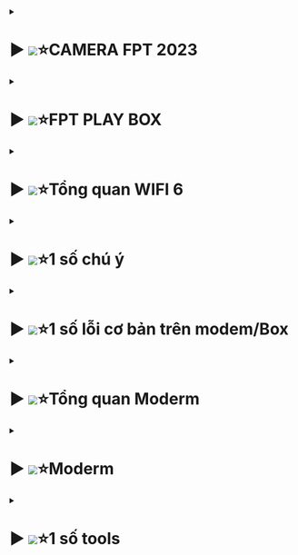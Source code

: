 <details>
  <summary><h1>▶ <img src="https://didongviet.vn/dchannel/wp-content/uploads/2023/09/hinh-nen-dien-thoai-cute-didongviet-77.jpg" width="80px" >⭐CAMERA FPT 2023</h1></summary>

**AE đọc tại đường link**

+  <a href="https://drive.google.com/file/d/1mZBd8P0x2LOWHTKZYbGT5CybzEuUGkmG/view?usp=sharing" target="_blank">FPT CAMERA</a>.





</details>


<details>
  <summary><h1>▶ <img src="https://didongviet.vn/dchannel/wp-content/uploads/2023/09/hinh-nen-dien-thoai-cute-didongviet-14.jpg" width="80px" >⭐FPT PLAY BOX</h1></summary>

**LIÊN KẾT TÀI KHOẢN FPT PLAY**

+  <a href="https://docs.google.com/presentation/d/1PwtLQzV0dgBr-Bu0Lk5oizVL-3cL75cc/edit?usp=drive_web&ouid=112033577158894345062&rtpof=true" target="_blank">FPT PLAY BOX</a>.





</details>








<details>
  <summary><h1>▶ <img src="https://didongviet.vn/dchannel/wp-content/uploads/2023/09/hinh-nen-dien-thoai-cute-didongviet-78.jpg" width="80px" >⭐Tổng quan WIFI 6</h1></summary>

**AE đọc tại đây**


- <a href="https://docs.google.com/presentation/d/1v9zengO4Ciw40EZKKQO4fFjzi5pomxTs/edit?usp=drive_web&ouid=112033577158894345062&rtpof=true" target="_blank">Giới thiệu Wifi 6_v2</a>.

- <a href="https://docs.google.com/presentation/d/1Q3n9uYerd4FIC718bURkYe6nQxnnT475/edit#slide=id.p1" target="_blank">HDCV SWAP WIFI 6</a>.








</details>






<details>
  <summary><h1>▶ <img src="https://didongviet.vn/dchannel/wp-content/uploads/2023/09/hinh-nen-dien-thoai-cute-didongviet-56.jpg" width="100px" >⭐1 số chú ý</h1></summary>


- Vị trí cạnh modem (khoảng cách <3m, không vật cản), signal tối thiểu không thấp hơn -60dBm.
- Vị trí xa modem, KH thường xuyên sử dụng mạng, signal tối thiểu không thấp hơn -70dBm.

![Hình ảnh minh họa](Pic/image-167.png)


**1 số APP khi đi làm**
![Hình ảnh minh họa](Pic/image-149.png)

**Telegram**
![Hình ảnh minh họa](Pic/image-150.png)

- Đăng nhập Telegram qua app hoặc web (https://web.telegram.org/)
- Tạo group chat tương ứng với block của đơn vị
*Chú ý nên copy tên block paste vào để tránh sai 
- Add bot đúng với vùng quản lý của CN
- Vd: Vùng 6 thì add PMP Assistant V6 - @TINPNC_Assistant_V6_Bot 
*Chú ý add nhầm bot thuộc vùng khác sẽ không hoạt động
- Tổng hợp danh sách block đã tạo gửi lại NamTH22@fpt.com; TinhPV9@fpt.com ; PhongNM4@fpt.com 
CC: tuanna41@fpt.com; phuongnam.anhth@fpt.net 
(tạm thời)











 </details>





  <details>
  <summary><h1>▶ <img src="https://www.vietnamworks.com/hrinsider/wp-content/uploads/2023/12/anh-cute-001-1-1.jpg" width="100px" >⭐1 số lỗi cơ bản trên modem/Box</h1></summary>



  
<details>
  <summary><h2>Modem</h2></summary>

- Trước khi check thì kiểm tra gói cước nhà khg
- Ứng với mỗi gói sẽ phù hợp từng mô hình


- Với mạng lag/chậm, chập chờn:
  + Kiểm tra vị trí khách hàng sử dụng:
    + Nếu đo sóng thấy xa thì care khg mua AP
  + Dịch vụ nào chậm:
    + Nếu kiểm tra modem ok , các dịch vụ khác ok .
    + Chỉ có quốc tế/ game /live stream lag thì gỡ Nat , care khg lên wifi 6 để phù hơp
    + Nếu nhiều thiết bị thì care nâng lên gói META
  + Gói cước / thiết bị có phù hợp với nhu cầu khách hàng hay không
    + Check cái này trong mục modem
  + Kiểm tra modem khg có lỗi hay không :
    + Đổi tên wifi /pass , rút hết dây lan của khg 
    + Lấy 1 điện thoại vào check ping `192.18.1.1` mà rớt gói hoặc ping lên mấy trăm 
    + thì đổi modem khác rồi đo lại
  + Với trường hợp mà khg dùng mạng chậm:
    + ping tới trang khách hàng dùng , ví dụ `youtube.com` mà rớt gói , ping cao
    + Báo SCC hỗ trợ
  





</details>


<details>
<summary><h2>Box</h2></summary>

- Đơn giản thì thay HDMI , nguồn box, BOX ,chuyển đổi cổng HDMI mà còn bị lỗi thì thay modem và test VLC
- Test VLC với trường hợp giật xé hình
















</details>
</details>
 
 
 
 
 
 
 
 
 <details>
  <summary><h1>▶ <img src="https://www.vietnamworks.com/hrinsider/wp-content/uploads/2023/12/hinh-de-thuong-don-gian-028.jpg" width="130px" >⭐Tổng quan Moderm</h1></summary>


![Hình ảnh minh họa](Pic/image-104.png)
![Hình ảnh minh họa](Pic/image-105.png)
![Hình ảnh minh họa](Pic/image-106.png)
![Hình ảnh minh họa](Pic/image-107.png)
![Hình ảnh minh họa](Pic/image-108.png)


![Hình ảnh minh họa](Pic/image-45.png)
![Hình ảnh minh họa](Pic/image-46.png)
![Hình ảnh minh họa](Pic/image-47.png)






 </details>

 </details>












 
<details>
  <summary><h1>▶ <img src="https://www.vietnamworks.com/hrinsider/wp-content/uploads/2023/12/hinh-de-thuong-don-gian-034.jpg" width="90px" >⭐Moderm</h1></summary>





<details>
  <summary><h2>AP AX3000C</h2></summary>


![Hình ảnh minh họa](Pic/image.png)







**Trước khi cấu hình thì update Firmware mới nhất cho AP**
- Link tải: 
	+  <a href="https://drive.google.com/file/d/1uSCAUmn9oYvDRcZJAFk4GAzpJvVn7j_j/view?usp=sharing" target="_blank">update Firmware mới nhất cho AP</a>.


<details>
<summary><h3>Mô hình G97GR3-AP</h3></summary>

![alt text](Pic/image-1.png)
![alt text](Pic/image-2.png)
![alt text](Pic/image-3.png)
![alt text](Pic/image-4.png)
![alt text](Pic/image-5.png)
![alt text](Pic/image-6.png)
![alt text](Pic/image-9.png)




</details>	

<details>
<summary><h3>Mô hình G97CM – AX3000C</h3></summary>

![Hình ảnh minh họa](Pic/image-10.png)
![Hình ảnh minh họa](Pic/image-11.png)
![Hình ảnh minh họa](Pic/image-12.png)
![Hình ảnh minh họa](Pic/image-13.png)
![Hình ảnh minh họa](Pic/image-14.png)
![Hình ảnh minh họa](Pic/image-16.png)
**Chú ý:**
![Hình ảnh minh họa](Pic/image-15.png)




</details>


<details>
<summary><h3>1 số lỗi AX3000C</h3></summary>

![Hình ảnh minh họa](Pic/image-17.png)
![Hình ảnh minh họa](Pic/image-18.png)


</details>
</details>	

<details>
  <summary><h2>AP AX1800AZ</h2></summary>

![Hình ảnh minh họa](Pic/image-23.png)
![Hình ảnh minh họa](Pic/image-24.png)
![Hình ảnh minh họa](Pic/image-25.png)
![Hình ảnh minh họa](Pic/image-26.png)
![Hình ảnh minh họa](Pic/image-27.png)
![Hình ảnh minh họa](Pic/image-28.png)
![Hình ảnh minh họa](Pic/image-29.png)

**Chú ý cấu hình IGMP( để mở luồng IPTV):**
![Hình ảnh minh họa](Pic/image-30.png)
![Hình ảnh minh họa](Pic/image-31.png)

- Logo: ZTE
![Hình ảnh minh họa](Pic/image-32.png)

- Logo: FPT
![Hình ảnh minh họa](Pic/image-33.png)

**Chú ý về G97GR3:**
![Hình ảnh minh họa](Pic/image-34.png)

	
</details>
<details>
  <summary><h2>AP AX1500C</h2></summary

![Hình ảnh minh họa](Pic/image-36.png)
![Hình ảnh minh họa](Pic/image-37.png)
![Hình ảnh minh họa](Pic/image-38.png)
![Hình ảnh minh họa](Pic/image-39.png)
![Hình ảnh minh họa](Pic/image-40.png)
![Hình ảnh minh họa](Pic/image-41.png)

- G97GR3:
![Hình ảnh minh họa](Pic/image-42.png)

**Chú ý thiết lập MESH AX1500C**
![Hình ảnh minh họa](Pic/image-43.png)
![Hình ảnh minh họa](Pic/image-44.png)



</details>

<details>
  <summary><h2>Vigor 2926>>300b</h2></summary>

![Hình ảnh minh họa](Pic/image-48.png)
![Hình ảnh minh họa](Pic/image-49.png)
![Hình ảnh minh họa](Pic/image-50.png)
![Hình ảnh minh họa](Pic/image-51.png)
![Hình ảnh minh họa](Pic/image-52.png)
![Hình ảnh minh họa](Pic/image-53.png)
![Hình ảnh minh họa](Pic/image-54.png)

**Cấu hình load balance(quán nét)**
![Hình ảnh minh họa](Pic/image-55.png)
![Hình ảnh minh họa](Pic/image-56.png)
![Hình ảnh minh họa](Pic/image-57.png)


**Cấu hình IPTV**
![Hình ảnh minh họa](Pic/image-58.png)
![Hình ảnh minh họa](Pic/image-59.png)
![Hình ảnh minh họa](Pic/image-60.png)

**GIỚI HẠN BĂNG THÔNG CHO QUÁN NÉT**
- **Bandwidth Limit:**
- Thường quán net tầm 15~20M
  -  Default Limit:
![Hình ảnh minh họa](Pic/image-61.png)
  - Limitation Lish:(Độ ưu tiên cao hơn Default Limit )
    - Theo iprange:
![Hình ảnh minh họa](Pic/image-93.png)
  + Each : Mỗi máy
  + Share: Chia đêu ,VD có 10 máy giới hạn thi 50M  chia đều , mỗi máy 5M
  + Theo ip object:
![Hình ảnh minh họa](Pic/image-97.png)
![Hình ảnh minh họa](Pic/image-95.png)
![Hình ảnh minh họa](Pic/image-96.png)

  - Nếu có nhiều IP thì chọn Group:
![Hình ảnh minh họa](Pic/image-98.png)
![Hình ảnh minh họa](Pic/image-99.png)
![Hình ảnh minh họa](Pic/image-100.png)

  - Giới hạn băng thông theo ss:
![Hình ảnh minh họa](Pic/image-103.png)
  **Session Limit :**
   + Thường chọn 300 Session
![Hình ảnh minh họa](Pic/image-101.png)
  - Kiểm tra lưu lượng
![Hình ảnh minh họa](Pic/image-102.png)

  
 

</details>


<details>
  <summary><h2>EdgeRouter X </h2></summary>

**File cấu hình chi tiết**


+  <a href="https://docs.google.com/spreadsheets/d/18sLsvctI6Vs5JpMFYA_jGuKLoKuN5YtT/edit#gid=323621189" target="_blank">Router X</a>.


- Laptop + pord 0 
- Nhớ đặt ip tĩnh;192.168.1.xxx

![Hình ảnh minh họa](Pic/image-77.png)
![Hình ảnh minh họa](Pic/image-78.png)
![Hình ảnh minh họa](Pic/image-79.png)
![Hình ảnh minh họa](Pic/image-80.png)
![Hình ảnh minh họa](Pic/image-81.png)

- Cấu hình xong tắt ip tĩnh
- Cấu hình load balancing:
![Hình ảnh minh họa](Pic/image-82.png)
![Hình ảnh minh họa](Pic/image-83.png)
![Hình ảnh minh họa](Pic/image-84.png)

- Tính năng này nghĩa là 1 line bị đứt thì Router sẽ chạy line còn lại( nghĩa là k load đc 2 line)
- Vào dashbord kiểm tra
![Hình ảnh minh họa](Pic/image-85.png)

- Cấu hình IPTV:

![Hình ảnh minh họa](Pic/image-151.png)
![Hình ảnh minh họa](Pic/image-152.png)
![Hình ảnh minh họa](Pic/image-153.png)
![Hình ảnh minh họa](Pic/image-154.png)
![Hình ảnh minh họa](Pic/image-155.png)
![Hình ảnh minh họa](Pic/image-156.png)
![Hình ảnh minh họa](Pic/image-157.png)
![Hình ảnh minh họa](Pic/image-158.png)




</details>	

<details>
  <summary><h2> Nokia AC220i </h2></summary>

**1.Video hướng dẫn up FW**
+  <a href="https://docs.google.com/presentation/d/1PwtLQzV0dgBr-Bu0Lk5oizVL-3cL75cc/edit?usp=drive_web&ouid=112033577158894345062&rtpof=true" target="_blank">Videos</a>.

- Phần mềm putty

+  <a href="https://drive.google.com/file/d/1m8yQoolQzY_TRGXMWRS7VkuGSxJyuZYX/view?usp=sharing" target="_blank">PUTTY</a>.

- Phần mềm GIT-Bash:tải 64-bit Git for Windows Setup.

https://git-scm.com/download/win

![Hình ảnh minh họa](Pic/image-165.png)





`[LƯU Ý: Với những AP Nokia đã chạy firmware Wi-Fi Marketing, PayWiFi rồi - cắm nguồn lên AP hoạt động, có SSID, sáng 4 đèn (trừ đèn CTRL không sáng) thì KHÔNG làm các bước bên dưới nữa, hãy liên hệ CảnhNX để được hỗ trợ up qua firmware standalone]`
 
1.	Xác định địa chỉ IP của AP. Có thể dùng phần mềm ip advanced scanner để quét IP trong mạng LAN đang sử dụng. 
2.	Sử dụng phần mềm Putty hoặc SecureCRT để SSH vào IP của AP Nokia (Link tải Putty Putty hoặc link tải SecureCRT Portable SecureCRT) Tải trước tool để gen pass của AP Nokia tại đây Git-bash Only Windows 64bit.
●	User: apadmin 
●	Pass: Admin12# (Nếu truy cập pass này báo sai, thử pass NokiaAP#15 hoặc NokiaAP#19 hoặc NokiaAP#20 hoặc NokiaAP#21, nếu vẫn báo sai pass thì reset default AP và dùng lại pass mặc định là Admin12# - giữ nút reset khoảng 10s rồi thả ra, các đèn LED trên AP Nokia chớp đỏ vài nhịp và reboot thì thành công) 
3.	Sau khi SSH vào thiết bị thành công, sử dụng lệnh “show eid” để tìm số SN và MAC để gen password enable và pass root. [Nếu có AP thì xem MAC và số SN phía sau AP - Không cần phải show trên giao diện SSH]
![Hình ảnh minh họa](Pic/image-159.png)

  
4.	Sau khi có 2 thông tin trên, sử dụng tool git-bash.exe gen pass enable và pass root như sau: (Link tải phần mềm Git Git-bash) [Chỉ chạy được trên máy tính chạy Windows phiên bản 64bit] [Không tải Git trên mạng]
●	Cú pháp trên Git-bash để gen pass: MAC viết thường, số SN viết IN HOA
./nokia.sh 20:78:52:dc:0f:e0 NH192103503
●	Trong đó phần MAC và số SN thay đổi theo từng thiết bị cụ thể (LƯU Ý MAC viết thường, số SN viết in hoa)
![Hình ảnh minh họa](Pic/image-160.png)

  
5.	Sau khi có pass enable và pass root, tiến hành gõ lệnh “enable” trên giao diện SSH vào thiết bị đang cấu hình và paste pass enable vào, và gõ tiếp lệnh “shell” để enable user root lên, sau đó exit session với user apadmin. 
![Hình ảnh minh họa](Pic/image-161.png)

  
6.	[Nếu AP Nokia liên tục bị reboot, không kịp thời gian để cài đặt, thì sử dụng lệnh này để ngăn chặn việc reboot của AP] SSH lại session mới với username: root, và pass root gen được ở tool gen pass, sau đó paste lệnh này để ngắt việc AP tự động reboot liên tục sau khi nhận IP (Copy + bấm chuột phải vào giao diện SSH để paste hết cái dòng lệnh bên dưới) NẾU AP NOKIA KHÔNG REBOOT LIÊN TỤC, THÌ KHÔNG CẦN DÙNG LỆNH NÀY
mv /sbin/reboot /sbin/rebootb

7.	Sau khi AP hết reboot, SSH lại vào IP của AP Nokia bằng user root - password root đã gen ở Git-bash, copy script bên dưới paste vào giao diện SSH cấu hình + enter để AP upgrade FW mới và đăng ký lên controller (tự động hoàn toàn) (Copy + bấm chuột phải vào giao diện SSH để paste hết cái dòng lệnh bên dưới)
echo "nameserver 8.8.8.8" > /etc/resolv.conf 
(dùng lệnh này để đổi DNS cho AP nếu gặp tình huống không phân giải được tên miền)
curl -k http://cpek.fpt.vn/download-public/nokia/upgrade-ftel.sh -o /tmp/upgrade && sh /tmp/upgrade 
(lệnh curl này để tải và upload firmware cho Nokia - Nếu lệnh này không chạy, thì dùng lệnh wget ở dưới)

LƯU Ý: VỚI NHỮNG AP NÀO KHI CẤU HÌNH LỆNH curl -k …. ở trên mà nó báo lỗi “-ash: curl: not found” thì sử dụng lệnh này để thay thế: (Chỉ sử dụng nếu lệnh bên trên báo lỗi curl: not found)
![Hình ảnh minh họa](Pic/image-162.png)
 
wget http://cpek.fpt.vn/download-public/nokia/upgrade-ftel.sh -O /tmp/upgrade && sh /tmp/upgrade

![Hình ảnh minh họa](Pic/image-163.png)
![Hình ảnh minh họa](Pic/image-164.png)

  
  
NHƯ VẬY LÀ ĐÃ HOÀN TẤT, PHẦN CÒN LẠI ANH EM CẤU HÌNH AP NOKIA Ở MODE STANDALONE THEO HƯỚNG DẪN



**2.Cấu hình NOKIA  làm AP**
- - <a href="https://drive.google.com/file/d/1q4_V5EDinHooumL83R5elmRDaFxMxKdc/view?usp=sharing" target="_blank">NOKIA</a>.






</details>	 

<details>
  <summary><h2>AC1000F</h2></summary>

![Hình ảnh minh họa](Pic/image-67.png)
![Hình ảnh minh họa](Pic/image-68.png)
![Hình ảnh minh họa](Pic/image-69.png)


- 20 với 2.4
- 40 với 5.0
![Hình ảnh minh họa](Pic/image-70.png)
![Hình ảnh minh họa](Pic/image-71.png)
![Hình ảnh minh họa](Pic/image-72.png)




</details>	


<details>
  <summary><h2> ARUBA INSTANT ON AP11</h2></summary>

![Hình ảnh minh họa](Pic/image-86.png)
- Dây xanh từ modem 
- Dây trắng từ aruba
![Hình ảnh minh họa](Pic/image-88.png)
![Hình ảnh minh họa](Pic/image-87.png)
![Hình ảnh minh họa](Pic/image-89.png)
![Hình ảnh minh họa](Pic/image-90.png)
![Hình ảnh minh họa](Pic/image-91.png)
![Hình ảnh minh họa](Pic/image-92.png)


</details>	

<details>
  <summary><h2> AC1200Z</h2></summary>

![Hình ảnh minh họa](Pic/image-110.png)
![Hình ảnh minh họa](Pic/image-111.png)
![Hình ảnh minh họa](Pic/image-112.png)


**Mô hình controller(router)**
- LAN modem chính tới WAN AC1200Z
![Hình ảnh minh họa](Pic/image-113.png)
![Hình ảnh minh họa](Pic/image-114.png)
![Hình ảnh minh họa](Pic/image-115.png)


**Mô hình PPOE(ac1200Z làm modem chính)**
- Vẫn giữ nguyên word mode
![Hình ảnh minh họa](Pic/image-116.png)
![Hình ảnh minh họa](Pic/image-117.png)
![Hình ảnh minh họa](Pic/image-118.png)
![Hình ảnh minh họa](Pic/image-119.png)


**Mô hình controller(Bridge)**
1. ![Hình ảnh minh họa](Pic/image-120.png)
2. ![Hình ảnh minh họa](Pic/image-121.png)
3. ![Hình ảnh minh họa](Pic/image-122.png)
4. ![Hình ảnh minh họa](Pic/image-123.png)
5. ![Hình ảnh minh họa](Pic/image-124.png)
6. ![Hình ảnh minh họa](Pic/image-125.png)
![Hình ảnh minh họa](Pic/image-126.png)


**Mô hình MESH**

![Hình ảnh minh họa](Pic/image-127.png)
![Hình ảnh minh họa](Pic/image-128.png)
![Hình ảnh minh họa](Pic/image-129.png)
![Hình ảnh minh họa](Pic/image-130.png)




</details>	

<details>
  <summary><h2>AC1200H</h2></summary>

- Mở pord upstream nối từ lan modem chính tới lan 3 AC1200H

![Hình ảnh minh họa](Pic/image-131.png)
![Hình ảnh minh họa](Pic/image-132.png)
![Hình ảnh minh họa](Pic/image-133.png)
![Hình ảnh minh họa](Pic/image-134.png)
![Hình ảnh minh họa](Pic/image-135.png)
![Hình ảnh minh họa](Pic/image-136.png)
![Hình ảnh minh họa](Pic/image-137.png)
![Hình ảnh minh họa](Pic/image-138.png)
![Hình ảnh minh họa](Pic/image-139.png)

-----------------------------
![Hình ảnh minh họa](Pic/image-140.png)
![Hình ảnh minh họa](Pic/image-141.png)
![Hình ảnh minh họa](Pic/image-142.png)


----------------------------
![Hình ảnh minh họa](Pic/image-143.png)
![Hình ảnh minh họa](Pic/image-144.png)


---------------------------
![Hình ảnh minh họa](Pic/image-145.png)
![Hình ảnh minh họa](Pic/image-146.png)
![Hình ảnh minh họa](Pic/image-147.png)

---------------------------
![Hình ảnh minh họa](Pic/image-148.png)


</details>	

</details>	

</details>
</details>
</details>








<details>
  <summary><h1>▶ <img src="https://www.vietnamworks.com/hrinsider/wp-content/uploads/2023/12/hinh-de-thuong-don-gian-024.jpg" width="90px" >⭐1 số tools</h1></summary>

<details>
  <summary><h2>Network Analyzer</h2></summary>

![Hình ảnh minh họa](Pic/image-19.png)
![Hình ảnh minh họa](Pic/image-20.png)
![Hình ảnh minh họa](Pic/image-21.png)
![Hình ảnh minh họa](Pic/image-22.png)


</details> 

<details>
  <summary><h2>Wireshark</h2></summary>

**Mục đích fix lỗi game lag**

- Link tải: 
	+  <a href="https://drive.google.com/file/d/1MB_4SMiYgDr9RJzAJPVTkLy5sgnDNK7o/view?usp=sharing" target="_blank">update Firmware mới nhất cho AP</a>.


![Hình ảnh minh họa](Pic/image-63.png)
![Hình ảnh minh họa](Pic/image-64.png)
![Hình ảnh minh họa](Pic/image-65.png)


- Nhập lệnh : ip.addr == 192.168.xxx.xx
![Hình ảnh minh họa](Pic/image-66.png)


</details>


<details>
  <summary><h2>VLC</h2></summary>

- `udp://@225.1.2.247:30120`

![Hình ảnh minh họa](Pic/image-73.png)
![Hình ảnh minh họa](Pic/image-75.png)
![Hình ảnh minh họa](Pic/image-76.png)





</details>
</details>
</details>
